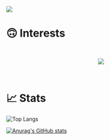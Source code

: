 <img src="https://capsule-render.vercel.app/api?type=waving&height=300&color=c0c0c0&text=Welcome%20to%20@dkfvkzk0&section=header" />


# 🙃 Interests
&nbsp;
<center><a href="https://www.python.org/"><img src="https://img.shields.io/badge/Python-3776AB?style=flat-square&logo=Python&logoColor=white"/></a> </a></center>

&nbsp;

# 📈 Stats

![Top Langs](https://github-readme-stats.vercel.app/api/top-langs/?username=dkfvkzk0&theme=graywhite)

[![Anurag's GitHub stats](https://github-readme-stats.vercel.app/api?username=dkfvkzk0&theme=graywhite)](https://github.com/anuraghazra/github-readme-stats)


